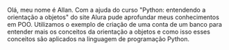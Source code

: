 Olá, meu nome é Allan. Com a ajuda do curso "Python: entendendo a orientação a objetos" do site Alura pude aprofundar meus conhecimentos em POO. Utilizamos o exemplo de criação de uma conta de um banco para entender mais os conceitos da orientação a objetos e como isso esses conceitos são aplicados na linguagem de programação Python.
